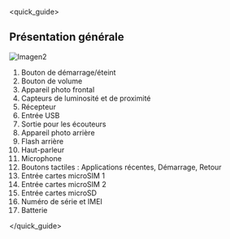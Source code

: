 <quick_guide>
## Présentation générale

![Imagen2](http://static.energysistem.com/images/manuals/42595/55f2a5126bac1.jpg)

1.	Bouton de démarrage/éteint
2.	Bouton de volume
3.	Appareil photo frontal
4.	Capteurs de luminosité et de proximité
5.	Récepteur
6.	Entrée USB
7.	Sortie pour les écouteurs
8.	Appareil photo arrière
9.	Flash arrière
10.	Haut-parleur
11.	Microphone
12.	Boutons tactiles : Applications récentes, Démarrage, Retour
13.	Entrée cartes microSIM 1
14.	Entrée cartes microSIM 2
15.	Entrée cartes microSD
16.	Numéro de série et IMEI
17.	Batterie



</quick_guide>
